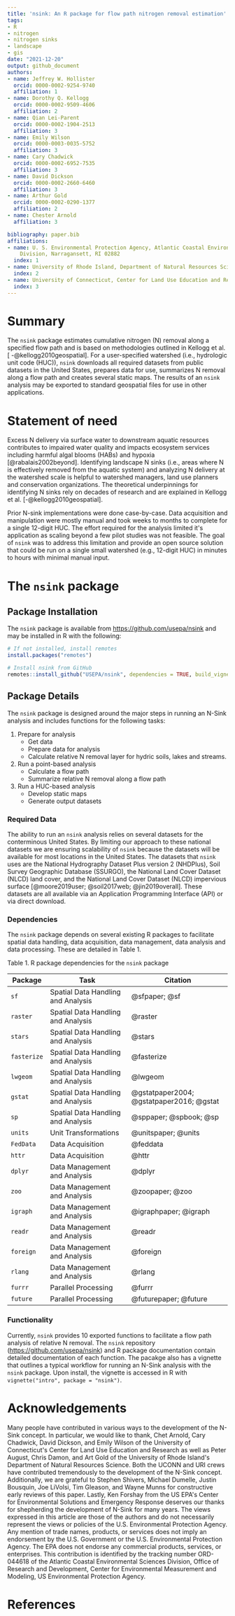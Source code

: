 ```yaml
---
title: 'nsink: An R package for flow path nitrogen removal estimation'
tags:
- R
- nitrogen
- nitrogen sinks
- landscape
- gis
date: "2021-12-20"
output: github_document
authors:
- name: Jeffrey W. Hollister
  orcid: 0000-0002-9254-9740
  affiliation: 1
- name: Dorothy Q. Kellogg
  orcid: 0000-0002-9509-4606
  affiliation: 2
- name: Qian Lei-Parent
  orcid: 0000-0002-1904-2513
  affiliation: 3
- name: Emily Wilson
  orcid: 0000-0003-0035-5752
  affiliation: 3
- name: Cary Chadwick
  orcid: 0000-0002-6952-7535
  affiliation: 3
- name: David Dickson
  orcid: 0000-0002-2660-6460
  affiliation: 3
- name: Arthur Gold
  orcid: 0000-0002-0290-1377
  affiliation: 2
- name: Chester Arnold
  affiliation: 3

bibliography: paper.bib
affiliations:
- name: U. S. Environmental Protection Agency, Atlantic Coastal Environmental Sciences
    Division, Narragansett, RI 02882
  index: 1
- name: University of Rhode Island, Department of Natural Resources Science, Kingston, RI 02881
  index: 2
- name: University of Connecticut, Center for Land Use Education and Research, Storrs, CT 06268
  index: 3
---
```

  
  
# Summary

The `nsink` package estimates cumulative nitrogen (N) removal along a specified flow path and is based on methodologies outlined in Kellogg et al. [ -@kellogg2010geospatial]. For a user-specified watershed (i.e., hydrologic unit code (HUC)), `nsink` downloads all required datasets from public datasets in the United States, prepares data for use, summarizes N removal along a flow path and creates several static maps.  The results of an `nsink` analysis may be exported to standard geospatial files for use in other applications.  

# Statement of need

Excess N delivery via surface water to downstream aquatic resources contributes to impaired water quality and impacts ecosystem services including harmful algal blooms (HABs) and hypoxia [@rabalais2002beyond]. Identifying landscape N sinks (i.e., areas where N is effectively removed from the aquatic system) and analyzing N delivery at the watershed scale is helpful to watershed managers, land use planners and conservation organizations.  The theoretical underpinnings for identifying N sinks rely on decades of research and are explained in Kellogg et al. [-@kellogg2010geospatial]. 

Prior N-sink implementations were done case-by-case.  Data acquisition and manipulation were mostly manual and took weeks to months to complete for a single 12-digit HUC.  The effort required for the analysis limited it's application as scaling beyond a few pilot studies was not feasible.  The goal of `nsink` was to address this limitation and provide an open source solution that could be run on a single small watershed (e.g., 12-digit HUC) in minutes to hours with minimal manual input.

# The `nsink` package

## Package Installation
The `nsink` package is available from <https://github.com/usepa/nsink> and may be installed in R with the following:

```r
# If not installed, install remotes
install.packages("remotes")

# Install nsink from GitHub
remotes::install_github("USEPA/nsink", dependencies = TRUE, build_vignettes = TRUE)
```

## Package Details

The `nsink` package is designed around the major steps in running an N-Sink analysis and includes functions for the following tasks:

1. Prepare for analysis
    - Get data
    - Prepare data for analysis
    - Calculate relative N removal layer for hydric soils, lakes and streams.
2. Run a point-based analysis 
    - Calculate a flow path 
    - Summarize relative N removal along a flow path
3. Run a HUC-based analysis
    - Develop static maps
    - Generate output datasets

### Required Data

The ability to run an `nsink` analysis relies on several datasets for the conterminous United States.  By limiting our approach to these national datasets we are ensuring scalability of `nsink` because the datasets will be available for most locations in the United States.  The datasets that `nsink` uses are the National Hydrography Dataset Plus version 2 (NHDPlus), Soil Survey Geographic Database (SSURGO), the National Land Cover Dataset (NLCD) land cover, and the National Land Cover Dataset (NLCD) impervious surface [@moore2019user; @soil2017web; @jin2019overall]. These datasets are all available via an Application Programming Interface (API) or via direct download.   

### Dependencies

The `nsink` package depends on several existing R packages to facilitate spatial data handling, data acquisition, data management, data analysis and data processing.  These are detailed in Table 1.  

Table 1. R package dependencies for the `nsink` package

|Package|Task|Citation|
|-------|----|--------|
|`sf`|Spatial Data Handling and Analysis|@sfpaper; @sf|
|`raster`|Spatial Data Handling and Analysis|@raster|
|`stars`|Spatial Data Handling and Analysis|@stars|
|`fasterize`|Spatial Data Handling and Analysis|@fasterize|
|`lwgeom`|Spatial Data Handling and Analysis|@lwgeom|
|`gstat`|Spatial Data Handling and Analysis|@gstatpaper2004; @gstatpaper2016; @gstat|
|`sp`|Spatial Data Handling and Analysis|@sppaper; @spbook; @sp|
|`units`|Unit Transformations|@unitspaper; @units|
|`FedData`|Data Acquisition|@feddata|
|`httr`|Data Acquisition|@httr|
|`dplyr`|Data Management and Analysis|@dplyr|
|`zoo`|Data Management and Analysis|@zoopaper; @zoo|
|`igraph`|Data Management and Analysis|@igraphpaper; @igraph|
|`readr`|Data Management and Analysis|@readr|
|`foreign`|Data Management and Analysis|@foreign|
|`rlang`|Data Management and Analysis|@rlang|
|`furrr`|Parallel Processing|@furrr|
|`future`|Parallel Processing|@futurepaper; @future|


### Functionality

Currently, `nsink` provides 10 exported functions to facilitate a flow path analysis of relative N removal. The `nsink` repository (<https://github.com/usepa/nsink>) and R package documentation contain detailed documentation of each function.  The pacakge also has a vignette that outlines a typical workflow for running an N-Sink analysis with the `nsink` package.  Upon install, the vignette is accessed in R with `vignette("intro", package = "nsink")`. 

# Acknowledgements
    
Many people have contributed in various ways to the development of the N-Sink concept.  In particular, we would like to thank, Chet Arnold, Cary Chadwick, David Dickson, and Emily Wilson of the University of Connecticut's Center for Land Use Education and Research as well as Peter August, Chris Damon, and Art Gold of the University of Rhode Island's Department of Natural Resources Science.  Both the UCONN and URI crews have contributed tremendously to the development of the N-Sink concept.  Additionally, we are grateful to Stephen Shivers, Michael Dumelle, Justin Bousquin, Joe LiVolsi, Tim Gleason, and Wayne Munns for constructive early reviews of this paper. Lastly, Ken Forshay from the US EPA's Center for Environmental Solutions and Emergency Response deserves our thanks for shepherding the development of N-Sink for many years. The views expressed in this article are those of the authors and do not necessarily represent the views or policies of the U.S. Environmental Protection Agency. Any mention of trade names, products, or services does not imply an endorsement by the U.S. Government or the U.S. Environmental Protection Agency. The EPA does not endorse any commercial products, services, or enterprises. This contribution is identified by the tracking number ORD-044618 of the Atlantic Coastal Environmental Sciences Division, Office of Research and Development, Center for Environmental Measurement and Modeling, US Environmental Protection Agency.
    
# References
